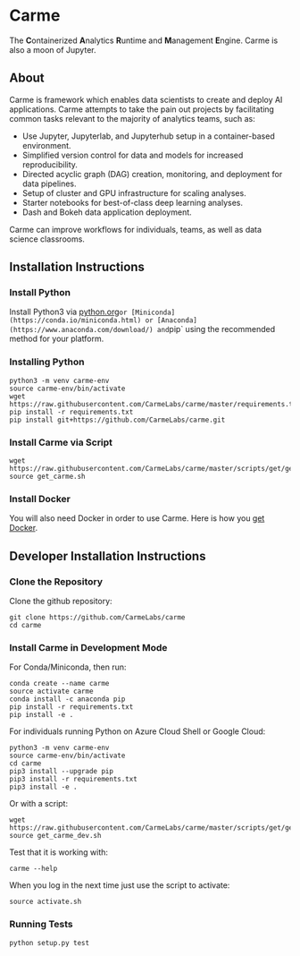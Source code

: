 # Carme
The **C**ontainerized **A**nalytics **R**untime and **M**anagement **E**ngine.  Carme is also a moon of Jupyter.

## About
Carme is framework which enables data scientists to create and deploy AI applications.  Carme attempts to take the pain out projects by facilitating common tasks relevant to the majority of analytics teams, such as:
- Use Jupyter, Jupyterlab, and Jupyterhub setup in a container-based environment.
- Simplified version control for data and models for increased reproducibility.
- Directed acyclic graph (DAG) creation, monitoring, and deployment for data pipelines.
- Setup of cluster and GPU infrastructure for scaling analyses.
- Starter notebooks for best-of-class deep learning analyses.
- Dash and Bokeh data application deployment.

Carme can improve workflows for individuals, teams, as well as data science classrooms.

## Installation Instructions

### Install Python
Install Python3 via [python.org](https://www.python.org/downloads/)` or [Miniconda](https://conda.io/miniconda.html) or [Anaconda](https://www.anaconda.com/download/) and `pip` using the recommended method for your platform.

### Installing Python
```
python3 -m venv carme-env
source carme-env/bin/activate
wget https://raw.githubusercontent.com/CarmeLabs/carme/master/requirements.txt
pip install -r requirements.txt
pip install git+https://github.com/CarmeLabs/carme.git
```

### Install Carme via Script
```
wget https://raw.githubusercontent.com/CarmeLabs/carme/master/scripts/get/get_carme.sh
source get_carme.sh
```

### Install Docker
You will also need Docker in order to use Carme.  Here is how you [get Docker](https://www.docker.com/get-docker).

## Developer Installation Instructions

### Clone the Repository
Clone the github repository:
```
git clone https://github.com/CarmeLabs/carme
cd carme
```
### Install Carme in Development Mode

For Conda/Miniconda, then run:
```
conda create --name carme
source activate carme
conda install -c anaconda pip
pip install -r requirements.txt
pip install -e .
```

For individuals running Python on Azure Cloud Shell or Google Cloud:
```
python3 -m venv carme-env
source carme-env/bin/activate
cd carme
pip3 install --upgrade pip
pip3 install -r requirements.txt
pip3 install -e .
```

Or with a script:

```
wget https://raw.githubusercontent.com/CarmeLabs/carme/master/scripts/get/get_carme_dev.sh
source get_carme_dev.sh
```

Test that it is working with:

```
carme --help
```

When you log in the next time just use the script to activate:

```
source activate.sh
```



### Running Tests
`python setup.py test`
